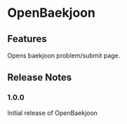 # OpenBaekjoon

## Features

Opens baekjoon problem/submit page.

## Release Notes

### 1.0.0

Initial release of OpenBaekjoon
